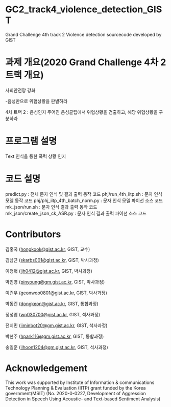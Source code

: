 # GC2_track4_violence_detection_GIST

Grand Challenge 4th track 2 Violence detection sourcecode developed by GIST

# 과제 개요(2020 Grand Challenge 4차 2트랙 개요)

사회안전망 강화

-음성만으로 위험상황을 판별하라

4차 트랙 2 : 음성인지 주어진 음성클립에서 위협상황을 검출하고, 해당 위협상황을 구분하라

# 프로그램 설명

Text 인식을 통한 폭력 상황 인지

# 코드 설명

predict.py                      :  전체 문자 인식 및 결과 출력 동작 코드
phj/run_4th_iitp.sh             :  문자 인식 모델 동작 코드
phj/phj_iitp_4th_batch_norm.py  :  문자 인식 모델 파이선 소스 코드
mk_json/run.sh                  :  문자 인식 결과 출력 동작 코드
mk_json/create_json_ck_ASR.py   :  문자 인식 결과 출력 파이선 소스 코드

# Contributors

김홍국 (hongkook@gist.ac.kr, GIST, 교수)

김남균 (skarbs001@gist.ac.kr, GIST, 박사과정)

이정혁 (ljh0412@gist.ac.kr, GIST, 박사과정)

박인영 (pinyoung@gm.gist.ac.kr, GIST, 박사과정)

이건우 (geonwoo0801@gist.ac.kr, GIST, 박사과정)

박동건 (dongkeon@gist.ac.kr, GIST, 통합과정)

정성엽 (wp030700@gist.ac.kr, GIST, 석사과정)

전지민 (jiminbot20@gm.gist.ac.kr, GIST, 석사과정)

박현주 (hpark116@gm.gist.ac.kr, GIST, 통합과정)

송일훈 (ilhoon1204@gm.gist.ac.kr, GIST, 석사과정)

# Acknowledgement

This work was supported by Institute of Information & communications Technology Planning & Evaluation (IITP) grant funded by the Korea government(MSIT) (No. 2020-0-0227, Development of Aggression Detection in Speech Using Acoustic- and Text-based Sentiment Analysis)
